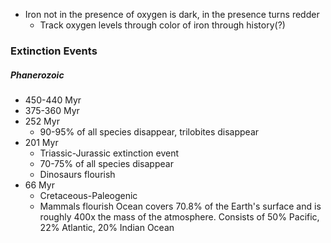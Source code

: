 - Iron not in the presence of oxygen is dark, in the presence turns redder
	- Track oxygen levels through color of iron through history(?)
### Extinction Events
##### Phanerozoic
- 450-440 Myr
- 375-360 Myr
- 252 Myr 
	- 90-95% of all species disappear, trilobites disappear
- 201 Myr 
	- Triassic-Jurassic extinction event
	- 70-75% of all species disappear
	- Dinosaurs flourish
- 66 Myr 
	- Cretaceous-Paleogenic
	- Mammals flourish
Ocean covers 70.8% of the Earth's surface and is roughly 400x the mass of the atmosphere. 
Consists of 50% Pacific, 22% Atlantic, 20% Indian Ocean